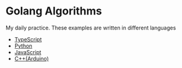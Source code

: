 # Golang Algorithms

My daily practice. These examples are written in different languages

* [TypeScript](https://github.com/cjairm/typescript/tree/master/Algorithms-TS)
* [Python](https://github.com/cjairm/python/tree/master/Algoritms-Py)
* [JavaScript](https://github.com/cjairm/javascript/tree/master/Algorithms-JS)
* [C++(Arduino)](https://github.com/cjairm/arduino/tree/master/Algorithms-Cpp)